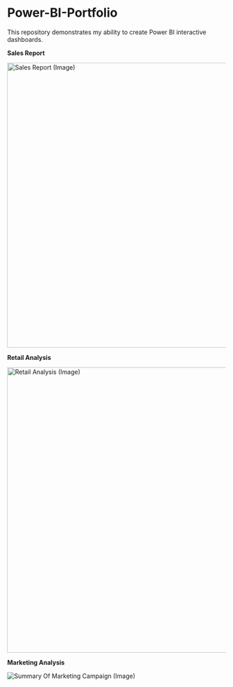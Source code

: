# Power-BI-Portfolio
This repository demonstrates my ability to create Power BI interactive dashboards.

**Sales Report**

<img width="655" alt="Sales Report (Image)" src="https://user-images.githubusercontent.com/93969104/193637457-b7349cce-95e3-44f6-b359-b21a3ed14533.png">

**Retail Analysis**

<img width="656" alt="Retail Analysis (Image)" src="https://user-images.githubusercontent.com/93969104/193874097-b947a651-5c8f-421e-9e72-90a7e323952e.png">

**Marketing Analysis**

![Summary Of Marketing Campaign (Image)](https://user-images.githubusercontent.com/93969104/194915749-0cadf68d-2f60-4a81-aeba-445f3bed133d.png)
